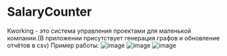 # SalaryCounter
Kworking - это система управления проектами для маленькой компании.(В приложении присутствует генерация графов и обновление отчётов в csv)
Пример работы:
![image](https://github.com/AntonProkudin/SalaryCounter/assets/80622273/752b2734-f507-4924-acf7-92b9d67987c7)
![image](https://github.com/AntonProkudin/SalaryCounter/assets/80622273/f69c6ed2-90c3-41e8-bcb8-51449d67d396)
![image](https://github.com/AntonProkudin/SalaryCounter/assets/80622273/e958c52b-637c-40b6-9f5a-2350d2a17dec)
